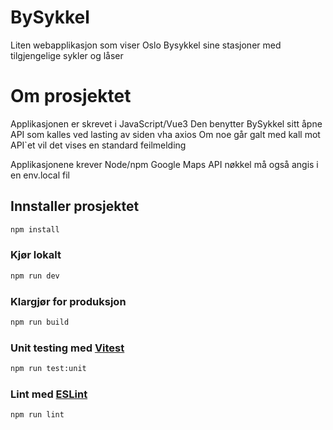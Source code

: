 # BySykkel

Liten webapplikasjon som viser Oslo Bysykkel sine stasjoner med tilgjengelige sykler og låser

# Om prosjektet

Applikasjonen er skrevet i JavaScript/Vue3
Den benytter BySykkel sitt åpne API som kalles ved lasting av siden vha axios
Om noe går galt med kall mot API`et vil det vises en standard feilmelding

Applikasjonene krever Node/npm
Google Maps API nøkkel må også angis i en env.local fil


## Innstaller prosjektet

```sh
npm install
```

### Kjør lokalt

```sh
npm run dev
```

### Klargjør for produksjon

```sh
npm run build
```

### Unit testing med [Vitest](https://vitest.dev/)

```sh
npm run test:unit
```

### Lint med [ESLint](https://eslint.org/)

```sh
npm run lint
```
